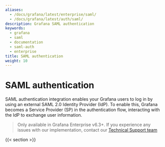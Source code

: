 ```yaml
---
aliases:
  - /docs/grafana/latest/enterprise/saml/
  - /docs/grafana/latest/auth/saml/
description: Grafana SAML authentication
keywords:
  - grafana
  - saml
  - documentation
  - saml-auth
  - enterprise
title: SAML authentication
weight: 10
---
```


# SAML authentication

SAML authentication integration enables your Grafana users to log in by using an external SAML 2.0 Identity Provider (IdP). To enable this, Grafana becomes a Service Provider (SP) in the authentication flow, interacting with the IdP to exchange user information.

> Only available in Grafana Enterprise v6.3+. If you experience any issues with our implementation, contact our [Technical Support team](https://grafana.com/contact?plcmt=top-nav&cta=contactus)

{{< section >}}
